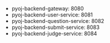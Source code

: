 - pyoj-backend-gateway: 8080
- pyoj-backend-user-service: 8081
- pyoj-backend-question-service: 8082
- pyoj-backend-submit-service: 8083
- pyoj-backend-judge-service: 8084
